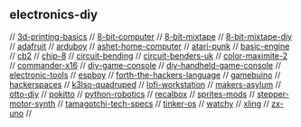 ## electronics-diy

// [3d-printing-basics](https://www.instructables.com/3D-Printing-Basics/)
// [8-bit-computer](https://eater.net/8bit/)
// [8-bit-mixtape](https://github.com/8BitMixtape)
// [8-bit-mixtape-diy](http://macumbista.net/?page_id=4607)
// [adafruit](https://www.adafruit.com/)
// [arduboy](https://arduboy.com/)
// [ashet-home-computer](https://ashet.computer/index.htm)
// [atari-punk](https://www.instructables.com/Atari-Punk-Console-Synthesizer/)
// [basic-engine](http://basicengine.org/)
// [cb2](http://cb2.qrp.gr)
// [chip-8](https://chip-8.com/)
// [circuit-bending](http://www.anti-theory.com/soundart/circuitbend/)
// [circuit-benders-uk](https://www.circuitbenders.co.uk/)
// [color-maximite-2](https://geoffg.net/maximite.html)
// [commander-x16](https://www.commanderx16.com/forum/index.php?/home/)
// [diy-game-console](https://www.pocket-lint.com/games/news/nintendo/137374-can-t-buy-a-snes-classic-mini-how-to-build-your-own-retro-console-for-just-50)
// [diy-handheld-game-console](https://www.instructables.com/DIY-Raspberry-Pi-Zero-Handheld-Game-Console/)
// [electronic-tools](https://www.circuitbasics.com/electronic-tools-and-equipment/)
// [espboy](https://www.espboy.com/)
// [forth-the-hackers-language](https://hackaday.com/2017/01/27/forth-the-hackers-language/)
// [gamebuino](https://gamebuino.com/)
// [hackerspaces](https://wiki.hackerspaces.org/Hackerspaces)
// [k3lso-quadruped](https://hackaday.io/project/176487-k3lso-quadruped)
// [lofi-workstation](http://www.noystoise.com/2009/05/lo-fi-workstation.html)
// [makers-asylum](https://www.makersasylum.com/)
// [otto-diy](https://www.ottodiy.com/)
// [pokitto](https://www.pokitto.com/)
// [python-robotics](https://github.com/AtsushiSakai/PythonRobotics)
// [recalbox](https://www.recalbox.com/)
// [sprites-mods](https://spritesmods.com/?art=main)
// [stepper-motor-synth](https://www.hackster.io/JonJonKayne/arduino-midi-stepper-synth-d291ae)
// [tamagotchi-tech-specs](http://tama.loociano.com/)
// [tinker-os](https://tinkerboarding.co.uk/wiki/index.php/TinkerOS)
// [watchy](https://watchy.sqfmi.com/)
// [xling](https://github.com/mcusim/Xling)
// [zx-uno](https://zxuno.speccy.org/index_e.shtml)
//

